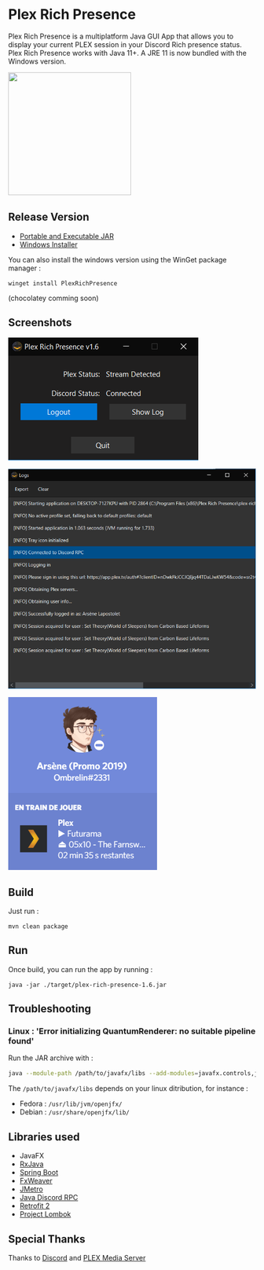 # Plex Rich Presence

Plex Rich Presence is a multiplatform Java GUI App that allows you to display your current PLEX session in your Discord Rich presence status.
Plex Rich Presence works with Java 11+. A JRE 11 is now bundled with the Windows version.

<img src="https://github.com/Ombrelin/plex-rich-presence/blob/master/src/main/resources/images/icon.png?raw=true" width="250" height="250">

## Release Version

- [Portable and Executable JAR](https://github.com/Ombrelin/plex-rich-presence/releases/latest/download/plex-rich-presence.jar)
- [Windows Installer](https://github.com/Ombrelin/plex-rich-presence/releases/latest/download/plex-rich-presence-setup.exe)

You can also install the windows version using the WinGet package manager : 

```
winget install PlexRichPresence
```

(chocolatey comming soon)

## Screenshots

![screenshots](screenshots/ui-main.png)


![screenshots](screenshots/ui-logs.png)

![screenshots](screenshots/discord-presence.png)

## Build

Just run :

```
mvn clean package
```

## Run 

Once build, you can run the app by running :

```
java -jar ./target/plex-rich-presence-1.6.jar
```

## Troubleshooting

### Linux : 'Error initializing QuantumRenderer: no suitable pipeline found'

Run the JAR archive with : 

```bash
java --module-path /path/to/javafx/libs --add-modules=javafx.controls,javafx.fxml -jar plex-rich-presence.jar
```
The `/path/to/javafx/libs` depends on your linux ditribution, for instance : 

- Fedora : `/usr/lib/jvm/openjfx/`
- Debian : `/usr/share/openjfx/lib/`

## Libraries used

- JavaFX
- [RxJava](https://github.com/ReactiveX/RxJava)  
- [Spring Boot](https://github.com/spring-projects/spring-boot)
- [FxWeaver](https://github.com/rgielen/javafx-weaver)
- [JMetro](https://github.com/JFXtras/jfxtras-styles)
- [Java Discord RPC](https://github.com/MinnDevelopment/java-discord-rpc)
- [Retrofit 2](https://github.com/square/retrofit)
- [Project Lombok](https://github.com/rzwitserloot/lombok)

## Special Thanks

Thanks to [Discord](https://discord.com/) and [PLEX Media Server](https://plex.tv)

